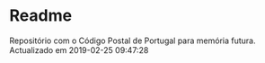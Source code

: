 # Readme
Repositório com o Código Postal de Portugal para memória futura.
Actualizado em 2019-02-25 09:47:28
